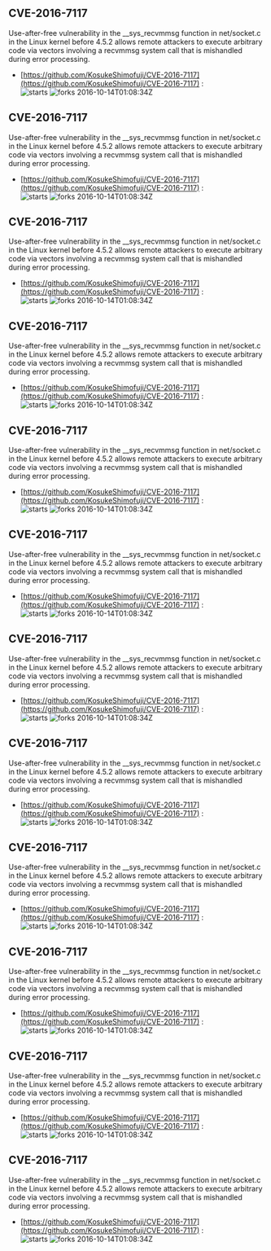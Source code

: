 ## CVE-2016-7117
 Use-after-free vulnerability in the __sys_recvmmsg function in net/socket.c in the Linux kernel before 4.5.2 allows remote attackers to execute arbitrary code via vectors involving a recvmmsg system call that is mishandled during error processing.

- [https://github.com/KosukeShimofuji/CVE-2016-7117](https://github.com/KosukeShimofuji/CVE-2016-7117) :  
![starts](https://img.shields.io/github/stars/KosukeShimofuji/CVE-2016-7117.svg) 
![forks](https://img.shields.io/github/forks/KosukeShimofuji/CVE-2016-7117.svg) 
2016-10-14T01:08:34Z

## CVE-2016-7117
 Use-after-free vulnerability in the __sys_recvmmsg function in net/socket.c in the Linux kernel before 4.5.2 allows remote attackers to execute arbitrary code via vectors involving a recvmmsg system call that is mishandled during error processing.

- [https://github.com/KosukeShimofuji/CVE-2016-7117](https://github.com/KosukeShimofuji/CVE-2016-7117) :  
![starts](https://img.shields.io/github/stars/KosukeShimofuji/CVE-2016-7117.svg) 
![forks](https://img.shields.io/github/forks/KosukeShimofuji/CVE-2016-7117.svg) 
2016-10-14T01:08:34Z

## CVE-2016-7117
 Use-after-free vulnerability in the __sys_recvmmsg function in net/socket.c in the Linux kernel before 4.5.2 allows remote attackers to execute arbitrary code via vectors involving a recvmmsg system call that is mishandled during error processing.

- [https://github.com/KosukeShimofuji/CVE-2016-7117](https://github.com/KosukeShimofuji/CVE-2016-7117) :  
![starts](https://img.shields.io/github/stars/KosukeShimofuji/CVE-2016-7117.svg) 
![forks](https://img.shields.io/github/forks/KosukeShimofuji/CVE-2016-7117.svg) 
2016-10-14T01:08:34Z

## CVE-2016-7117
 Use-after-free vulnerability in the __sys_recvmmsg function in net/socket.c in the Linux kernel before 4.5.2 allows remote attackers to execute arbitrary code via vectors involving a recvmmsg system call that is mishandled during error processing.

- [https://github.com/KosukeShimofuji/CVE-2016-7117](https://github.com/KosukeShimofuji/CVE-2016-7117) :  
![starts](https://img.shields.io/github/stars/KosukeShimofuji/CVE-2016-7117.svg) 
![forks](https://img.shields.io/github/forks/KosukeShimofuji/CVE-2016-7117.svg) 
2016-10-14T01:08:34Z

## CVE-2016-7117
 Use-after-free vulnerability in the __sys_recvmmsg function in net/socket.c in the Linux kernel before 4.5.2 allows remote attackers to execute arbitrary code via vectors involving a recvmmsg system call that is mishandled during error processing.

- [https://github.com/KosukeShimofuji/CVE-2016-7117](https://github.com/KosukeShimofuji/CVE-2016-7117) :  
![starts](https://img.shields.io/github/stars/KosukeShimofuji/CVE-2016-7117.svg) 
![forks](https://img.shields.io/github/forks/KosukeShimofuji/CVE-2016-7117.svg) 
2016-10-14T01:08:34Z

## CVE-2016-7117
 Use-after-free vulnerability in the __sys_recvmmsg function in net/socket.c in the Linux kernel before 4.5.2 allows remote attackers to execute arbitrary code via vectors involving a recvmmsg system call that is mishandled during error processing.

- [https://github.com/KosukeShimofuji/CVE-2016-7117](https://github.com/KosukeShimofuji/CVE-2016-7117) :  
![starts](https://img.shields.io/github/stars/KosukeShimofuji/CVE-2016-7117.svg) 
![forks](https://img.shields.io/github/forks/KosukeShimofuji/CVE-2016-7117.svg) 
2016-10-14T01:08:34Z

## CVE-2016-7117
 Use-after-free vulnerability in the __sys_recvmmsg function in net/socket.c in the Linux kernel before 4.5.2 allows remote attackers to execute arbitrary code via vectors involving a recvmmsg system call that is mishandled during error processing.

- [https://github.com/KosukeShimofuji/CVE-2016-7117](https://github.com/KosukeShimofuji/CVE-2016-7117) :  
![starts](https://img.shields.io/github/stars/KosukeShimofuji/CVE-2016-7117.svg) 
![forks](https://img.shields.io/github/forks/KosukeShimofuji/CVE-2016-7117.svg) 
2016-10-14T01:08:34Z

## CVE-2016-7117
 Use-after-free vulnerability in the __sys_recvmmsg function in net/socket.c in the Linux kernel before 4.5.2 allows remote attackers to execute arbitrary code via vectors involving a recvmmsg system call that is mishandled during error processing.

- [https://github.com/KosukeShimofuji/CVE-2016-7117](https://github.com/KosukeShimofuji/CVE-2016-7117) :  
![starts](https://img.shields.io/github/stars/KosukeShimofuji/CVE-2016-7117.svg) 
![forks](https://img.shields.io/github/forks/KosukeShimofuji/CVE-2016-7117.svg) 
2016-10-14T01:08:34Z

## CVE-2016-7117
 Use-after-free vulnerability in the __sys_recvmmsg function in net/socket.c in the Linux kernel before 4.5.2 allows remote attackers to execute arbitrary code via vectors involving a recvmmsg system call that is mishandled during error processing.

- [https://github.com/KosukeShimofuji/CVE-2016-7117](https://github.com/KosukeShimofuji/CVE-2016-7117) :  
![starts](https://img.shields.io/github/stars/KosukeShimofuji/CVE-2016-7117.svg) 
![forks](https://img.shields.io/github/forks/KosukeShimofuji/CVE-2016-7117.svg) 
2016-10-14T01:08:34Z

## CVE-2016-7117
 Use-after-free vulnerability in the __sys_recvmmsg function in net/socket.c in the Linux kernel before 4.5.2 allows remote attackers to execute arbitrary code via vectors involving a recvmmsg system call that is mishandled during error processing.

- [https://github.com/KosukeShimofuji/CVE-2016-7117](https://github.com/KosukeShimofuji/CVE-2016-7117) :  
![starts](https://img.shields.io/github/stars/KosukeShimofuji/CVE-2016-7117.svg) 
![forks](https://img.shields.io/github/forks/KosukeShimofuji/CVE-2016-7117.svg) 
2016-10-14T01:08:34Z

## CVE-2016-7117
 Use-after-free vulnerability in the __sys_recvmmsg function in net/socket.c in the Linux kernel before 4.5.2 allows remote attackers to execute arbitrary code via vectors involving a recvmmsg system call that is mishandled during error processing.

- [https://github.com/KosukeShimofuji/CVE-2016-7117](https://github.com/KosukeShimofuji/CVE-2016-7117) :  
![starts](https://img.shields.io/github/stars/KosukeShimofuji/CVE-2016-7117.svg) 
![forks](https://img.shields.io/github/forks/KosukeShimofuji/CVE-2016-7117.svg) 
2016-10-14T01:08:34Z

## CVE-2016-7117
 Use-after-free vulnerability in the __sys_recvmmsg function in net/socket.c in the Linux kernel before 4.5.2 allows remote attackers to execute arbitrary code via vectors involving a recvmmsg system call that is mishandled during error processing.

- [https://github.com/KosukeShimofuji/CVE-2016-7117](https://github.com/KosukeShimofuji/CVE-2016-7117) :  
![starts](https://img.shields.io/github/stars/KosukeShimofuji/CVE-2016-7117.svg) 
![forks](https://img.shields.io/github/forks/KosukeShimofuji/CVE-2016-7117.svg) 
2016-10-14T01:08:34Z

